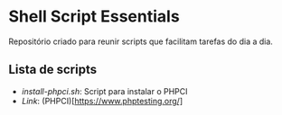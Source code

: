 # Shell Script Essentials

Repositório criado para reunir scripts que facilitam tarefas do dia a dia.

## Lista de scripts

- *install-phpci.sh*: Script para instalar o PHPCI
- *Link*: (PHPCI)[https://www.phptesting.org/]